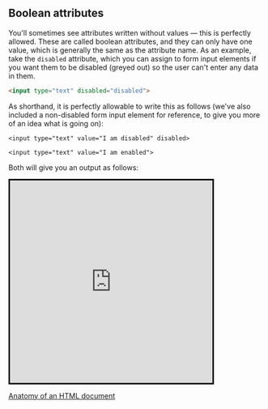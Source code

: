 ## Boolean attributes

You'll sometimes see attributes written without values — this is perfectly allowed. These are called boolean attributes, and they can only have one value, which is generally the same as the attribute name. As an example, take the `disabled` attribute, which you can assign to form input elements if you want them to be disabled (greyed out) so the user can't enter any data in them.

```html
<input type="text" disabled="disabled">
```

As shorthand, it is perfectly allowable to write this as follows (we've also included a non-disabled form input element for reference, to give you more of an idea what is going on):

```
<input type="text" value="I am disabled" disabled>

<input type="text" value="I am enabled">
```

Both will give you an output as follows:

<iframe src="https://codepen.io/gstark/full/PygVPb/" height="400" width="400" style="border: 3px solid black"></iframe>

[Anatomy of an HTML document](./09)
